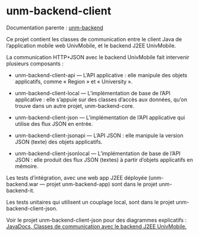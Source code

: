 # unm-backend-client

Documentation parente : [unm-backend](../README.md "Documentation parente : unm-dbackend/README.md")

Ce projet contient les classes de communication entre le client Java de l’application mobile web UnivMobile,
et le backend J2EE UnivMobile.

La communication HTTP+JSON avec le backend UnivMobile fait intervenir 
plusieurs composants :

  * unm-backend-client-api — L’API applicative : elle manipule des objets applicatifs, comme « Region » et « University ».

  * unm-backend-client-local — L’implémentation de base de l’API applicative : 
elle s’appuie sur des classes d’accès aux
données, qu’on trouve dans un autre projet,
unm-backend-core.

  * unm-backend-client-json — L’implémentation de l’API applicative qui
         utilise des flux JSON en entrée.
   
  * unm-backend-client-jsonapi — L’API JSON : elle manipule la version JSON
         (texte) des objets applicatifs.
                           
  * unm-backend-client-jsonlocal — L’implémentation de base de l’API JSON : 
         elle produit des flux JSON (textes) à partir
         d’objets applicatifs en mémoire.

Les tests d’intégration, avec une web app J2EE déployée
(unm-backend.war — projet unm-backend-app) sont dans le projet
unm-backend-it.
    
Les tests unitaires qui utilisent un couplage local,
sont dans le projet unm-backend-client-json.

Voir le projet unm-backend-client-json pour des diagrammes explicatifs : [JavaDocs, Classes de communication avec le backend J2EE UnivMobile.](http://univmobile.vswip.com/nexus/content/sites/pub/unm-backend-client-json/0.0.4/apidocs/)


